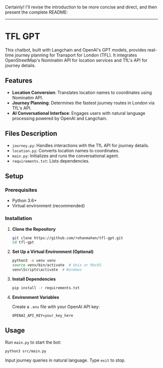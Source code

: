 Certainly! I'll revise the introduction to be more concise and direct, and then present the complete README:

---

# TFL GPT

This chatbot, built with Langchain and OpenAI's GPT models, provides real-time journey planning for Transport for London (TFL). It integrates OpenStreetMap's Nominatim API for location services and TfL's API for journey details.

## Features

- **Location Conversion**: Translates location names to coordinates using Nominatim API.
- **Journey Planning**: Determines the fastest journey routes in London via TfL's API.
- **AI Conversational Interface**: Engages users with natural language processing powered by OpenAI and Langchain.

## Files Description

- `journey.py`: Handles interactions with the TfL API for journey details.
- `location.py`: Converts location names to coordinates.
- `main.py`: Initializes and runs the conversational agent.
- `requirements.txt`: Lists dependencies.

## Setup

### Prerequisites

- Python 3.6+
- Virtual environment (recommended)

### Installation

1. **Clone the Repository**

   ```bash
   git clone https://github.com/rohanmahen/tfl-gpt.git
   cd tfl-gpt
   ```

2. **Set Up a Virtual Environment (Optional)**

   ```bash
   python3 -m venv venv
   source venv/bin/activate  # Unix or MacOS
   venv\Scripts\activate  # Windows
   ```

3. **Install Dependencies**

   ```bash
   pip install -r requirements.txt
   ```

4. **Environment Variables**

   Create a `.env` file with your OpenAI API key:

   ```
   OPENAI_API_KEY=your_key_here
   ```

## Usage

Run `main.py` to start the bot:

```bash
python3 src/main.py
```

Input journey queries in natural language. Type `exit` to stop.
